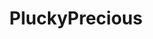 ---
title: PluckyPrecious
github: https://github.com/PluckyPrecious
mode: dark
transition: 3s
archetype:
  - Little Bit of Everything
---